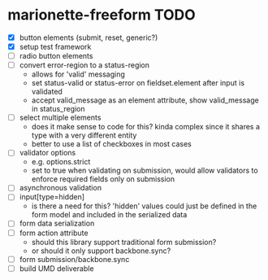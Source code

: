 marionette-freeform TODO
==========

- [x] button elements (submit, reset, generic?)
- [x] setup test framework
- [ ] radio button elements
- [ ] convert error-region to a status-region
	- allows for 'valid' messaging
	- set status-valid or status-error on fieldset.element after input is validated
	- accept valid\_message as an element attribute, show valid\_message in status\_region
- [ ] select multiple elements
    - does it make sense to code for this? kinda complex since it shares a type with a very different entity
    - better to use a list of checkboxes in most cases
- [ ] validator options
    - e.g. options.strict
    - set to true when validating on submission, would allow validators to enforce required fields only on submission
- [ ] asynchronous validation
- [ ] input[type=hidden]
	- is there a need for this? 'hidden' values could just be defined in the form model and included in the serialized data
- [ ] form data serialization
- [ ] form action attribute
	- should this library support traditional form submission?
	- or should it only support backbone.sync?
- [ ] form submission/backbone.sync
- [ ] build UMD deliverable

